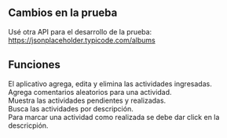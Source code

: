 ## Cambios en la prueba

Usé otra API para el desarrollo de la prueba: https://jsonplaceholder.typicode.com/albums

## Funciones

El aplicativo agrega, edita y elimina las actividades ingresadas.\
Agrega comentarios aleatorios para una actividad.\
Muestra las actividades pendientes y realizadas.\
Busca las actividades por descripción.\
Para marcar una actividad como realizada se debe dar click en la descricpión.

